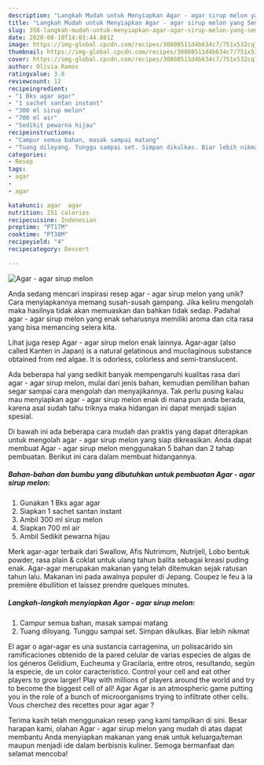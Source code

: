 ```yaml
---
description: "Langkah Mudah untuk Menyiapkan Agar - agar sirup melon yang Sempurna"
title: "Langkah Mudah untuk Menyiapkan Agar - agar sirup melon yang Sempurna"
slug: 358-langkah-mudah-untuk-menyiapkan-agar-agar-sirup-melon-yang-sempurna
date: 2020-08-10T14:03:44.881Z
image: https://img-global.cpcdn.com/recipes/30808511d4b634c7/751x532cq70/agar-agar-sirup-melon-foto-resep-utama.jpg
thumbnail: https://img-global.cpcdn.com/recipes/30808511d4b634c7/751x532cq70/agar-agar-sirup-melon-foto-resep-utama.jpg
cover: https://img-global.cpcdn.com/recipes/30808511d4b634c7/751x532cq70/agar-agar-sirup-melon-foto-resep-utama.jpg
author: Olivia Ramos
ratingvalue: 3.8
reviewcount: 12
recipeingredient:
- "1 Bks agar agar"
- "1 sachet santan instant"
- "300 ml sirup melon"
- "700 ml air"
- "Sedikit pewarna hijau"
recipeinstructions:
- "Campur semua bahan, masak sampai matang"
- "Tuang diloyang. Tunggu sampai set. Simpan dikulkas. Biar lebih nikmat"
categories:
- Resep
tags:
- agar
- 
- agar

katakunci: agar  agar 
nutrition: 251 calories
recipecuisine: Indonesian
preptime: "PT17M"
cooktime: "PT38M"
recipeyield: "4"
recipecategory: Dessert

---
```



![Agar - agar sirup melon](https://img-global.cpcdn.com/recipes/30808511d4b634c7/751x532cq70/agar-agar-sirup-melon-foto-resep-utama.jpg)

Anda sedang mencari inspirasi resep agar - agar sirup melon yang unik? Cara menyiapkannya memang susah-susah gampang. Jika keliru mengolah maka hasilnya tidak akan memuaskan dan bahkan tidak sedap. Padahal agar - agar sirup melon yang enak seharusnya memiliki aroma dan cita rasa yang bisa memancing selera kita.

Lihat juga resep Agar - agar sirup melon enak lainnya. Agar-agar (also called Kanten in Japan) is a natural gelatinous and mucilaginous substance obtained from red algae. It is odorless, colorless and semi-translucent.

Ada beberapa hal yang sedikit banyak mempengaruhi kualitas rasa dari agar - agar sirup melon, mulai dari jenis bahan, kemudian pemilihan bahan segar sampai cara mengolah dan menyajikannya. Tak perlu pusing kalau mau menyiapkan agar - agar sirup melon enak di mana pun anda berada, karena asal sudah tahu triknya maka hidangan ini dapat menjadi sajian spesial.


Di bawah ini ada beberapa cara mudah dan praktis yang dapat diterapkan untuk mengolah agar - agar sirup melon yang siap dikreasikan. Anda dapat membuat Agar - agar sirup melon menggunakan 5 bahan dan 2 tahap pembuatan. Berikut ini cara dalam membuat hidangannya.

<!--inarticleads1-->

##### Bahan-bahan dan bumbu yang dibutuhkan untuk pembuatan Agar - agar sirup melon:

1. Gunakan 1 Bks agar agar
1. Siapkan 1 sachet santan instant
1. Ambil 300 ml sirup melon
1. Siapkan 700 ml air
1. Ambil Sedikit pewarna hijau


Merk agar-agar terbaik dari Swallow, Afis Nutrimom, Nutrijell, Lobo bentuk powder, rasa plain &amp; coklat untuk ulang tahun balita sebagai kreasi puding enak. Agar-agar merupakan makanan yang telah ditemukan sejak ratusan tahun lalu. Makanan ini pada awalnya populer di Jepang. Coupez le feu à la première ébullition et laissez prendre quelques minutes. 

<!--inarticleads2-->

##### Langkah-langkah menyiapkan Agar - agar sirup melon:

1. Campur semua bahan, masak sampai matang
1. Tuang diloyang. Tunggu sampai set. Simpan dikulkas. Biar lebih nikmat


El agar o agar-agar es una sustancia carragenina, un polisacárido sin ramificaciones obtenido de la pared celular de varias especies de algas de los géneros Gelidium, Eucheuma y Gracilaria, entre otros, resultando, según la especie, de un color característico. Control your cell and eat other players to grow larger! Play with millions of players around the world and try to become the biggest cell of all! Agar Agar is an atmospheric game putting you in the role of a bunch of microorganisms trying to infiltrate other cells. Vous cherchez des recettes pour agar agar ? 

Terima kasih telah menggunakan resep yang kami tampilkan di sini. Besar harapan kami, olahan Agar - agar sirup melon yang mudah di atas dapat membantu Anda menyiapkan makanan yang enak untuk keluarga/teman maupun menjadi ide dalam berbisnis kuliner. Semoga bermanfaat dan selamat mencoba!
